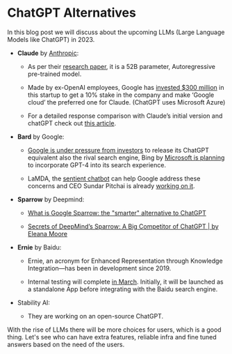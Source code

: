 # ChatGPT Alternatives

In this blog post we will discuss about the upcoming LLMs (Large Language Models like ChatGPT) in 2023.

* **Claude** by [Anthropic](https://www.anthropic.com/):
    
    * As per their [research paper](https://arxiv.org/pdf/2212.08073.pdf), it is a 52B parameter, Autoregressive pre-trained model.
        
    * Made by ex-OpenAI employees, Google has [invested $300 million](https://www.theverge.com/2023/2/3/23584540/google-anthropic-investment-300-million-openai-chatgpt-rival-claude) in this startup to get a 10% stake in the company and make ‘Google cloud’ the preferred one for Claude. (ChatGPT uses Microsoft Azure)
        
    * For a detailed response comparison with Claude’s initial version and chatGPT check out [this article](https://blog.cerebrium.ai/how-does-claude-the-new-llm-from-anthropic-compare-to-chatgpt-a-serious-cont-a71dd5a59bab).
        
* **Bard** by Google:
    
    * [Google is under pressure from investors](https://techcrunch.com/2023/02/03/google-best-yet-to-come-ai-journey-faces-potential-disruption-openai-chatgpt/) to release its ChatGPT equivalent also the rival search engine, Bing by [Microsoft is planning](https://techcrunch.com/2023/02/01/report-microsoft-plans-to-update-bing-with-a-faster-version-of-chatgpt-in-the-coming-weeks/) to incorporate GPT-4 into its search experience.
        
    * LaMDA, the [sentient chatbot](https://www.bbc.com/news/technology-61784011) can help Google address these concerns and CEO Sundar Pitchai is already [working on it](https://www.techradar.com/news/google-is-ready-to-take-on-chatgpt-and-well-see-its-ai-masterplan-any-day-now).
        
* **Sparrow** by Deepmind:
    
    * [What is Google Sparrow: the "smarter" alternative to ChatGPT](https://www.worldexcellence.com/what-is-google-sparrow-alternative-chatgpt/)
        
    * [Secrets of DeepMind’s Sparrow: A Big Competitor of ChatGPT | by Eleana Moore](https://medium.com/illumination/secrets-of-deepminds-sparrow-a-big-competitor-of-chatgpt-9838a90cefb8)
        
* **Ernie** by Baidu:
    
    * Ernie, an acronym for Enhanced Representation through Knowledge Integration—has been in development since 2019.
        
    * Internal testing will complete [in March](https://www.techspot.com/news/97522-china-baidu-launch-chatgpt-style-service-called-ernie.html). Initially, it will be launched as a standalone App before integrating with the Baidu search engine.
        
* Stability AI:
    
    * They are working on an open-source ChatGPT.
        

With the rise of LLMs there will be more choices for users, which is a good thing. Let's see who can have extra features, reliable infra and fine tuned answers based on the need of the users.